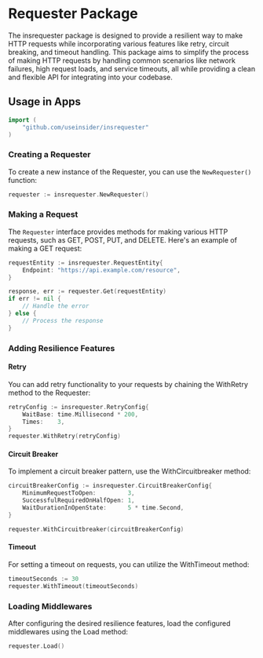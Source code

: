 # Requester Package

The insrequester package is designed to provide a resilient way to make HTTP requests while incorporating various features like retry, circuit breaking, and timeout handling. This package aims to simplify the process of making HTTP requests by handling common scenarios like network failures, high request loads, and service timeouts, all while providing a clean and flexible API for integrating into your codebase.


## Usage in Apps

```go
import (
    "github.com/useinsider/insrequester"
)
```

### Creating a Requester
To create a new instance of the Requester, you can use the `NewRequester()` function:

```go
requester := insrequester.NewRequester()
```

### Making a Request
The `Requester` interface provides methods for making various HTTP requests, such as GET, POST, PUT, and DELETE. Here's an example of making a GET request:

```go
requestEntity := insrequester.RequestEntity{
    Endpoint: "https://api.example.com/resource",
}

response, err := requester.Get(requestEntity)
if err != nil {
    // Handle the error
} else {
    // Process the response
}
```

### Adding Resilience Features
#### Retry
You can add retry functionality to your requests by chaining the WithRetry method to the Requester:

```go
retryConfig := insrequester.RetryConfig{
    WaitBase: time.Millisecond * 200,
    Times:    3,
}
requester.WithRetry(retryConfig)
```
#### Circuit Breaker
To implement a circuit breaker pattern, use the WithCircuitbreaker method:

```go
circuitBreakerConfig := insrequester.CircuitBreakerConfig{
    MinimumRequestToOpen:         3,
    SuccessfulRequiredOnHalfOpen: 1,
    WaitDurationInOpenState:      5 * time.Second,
}

requester.WithCircuitbreaker(circuitBreakerConfig)
```
#### Timeout
For setting a timeout on requests, you can utilize the WithTimeout method:

```go
timeoutSeconds := 30
requester.WithTimeout(timeoutSeconds)
```

### Loading Middlewares
After configuring the desired resilience features, load the configured middlewares using the Load method:

```go
requester.Load()
```
